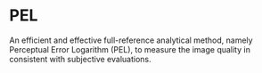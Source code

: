 # PEL
An efficient and effective full-reference analytical method, namely Perceptual Error Logarithm (PEL), to measure the image quality in consistent with subjective evaluations.
